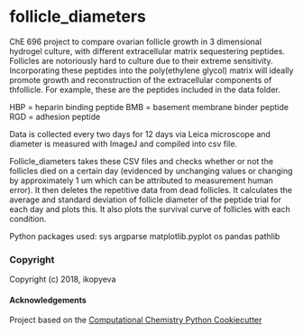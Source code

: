 follicle_diameters
==============================

ChE 696 project to compare ovarian follicle growth in 3 dimensional hydrogel
culture, with different extracellular matrix sequestering peptides. Follicles
are notoriously hard to culture due to their extreme sensitivity.
Incorporating these peptides into the poly(ethylene glycol) matrix will ideally
promote growth and reconstruction of the extracellular components of thfollicle.
For example, these are the peptides included in the data folder.

HBP = heparin binding peptide
BMB = basement membrane binder peptide
RGD = adhesion peptide

Data is collected every two days for 12 days via Leica microscope and diameter is measured with
ImageJ and compiled into csv file.

Follicle_diameters takes these CSV files and checks whether or not 
the follicles died on a certain day (evidenced by unchanging values or
changing by approximately 1 um which can be attributed to measurement human
error). It then deletes the repetitive data from dead follicles. It calculates the
average and standard deviation of follicle diameter of the peptide trial for each day
and plots this. It also plots the survival curve of follicles with each
condition.

Python packages used:
sys
argparse
matplotlib.pyplot
os
pandas
pathlib

### Copyright

Copyright (c) 2018, ikopyeva


#### Acknowledgements
 
Project based on the 
[Computational Chemistry Python Cookiecutter](https://github.com/choderalab/cookiecutter-python-comp-chem)
